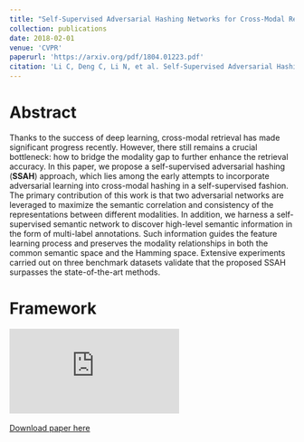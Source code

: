 ```yaml
---
title: "Self-Supervised Adversarial Hashing Networks for Cross-Modal Retrieval"
collection: publications
date: 2018-02-01
venue: 'CVPR'
paperurl: 'https://arxiv.org/pdf/1804.01223.pdf'
citation: 'Li C, Deng C, Li N, et al. Self-Supervised Adversarial Hashing Networks for Cross-Modal Retrieval[J]. arXiv preprint arXiv:1804.01223, 2018.'
---
```


Abstract
======
Thanks to the success of deep learning, cross-modal retrieval has made significant progress recently. However, there still remains a crucial bottleneck: how to bridge the modality gap to further enhance the retrieval accuracy. In this paper, we propose a self-supervised adversarial hashing (__SSAH__) approach, which lies among the early attempts to incorporate adversarial learning into cross-modal hashing in a self-supervised fashion. The primary contribution of this work is that two adversarial networks are leveraged to maximize the semantic correlation and consistency of the representations between different modalities. In addition, we harness a self-supervised semantic network to discover high-level semantic information in the form of multi-label annotations. Such information guides the feature learning process and preserves the modality relationships in both the common semantic space and the Hamming space. Extensive experiments carried out on three benchmark datasets validate that the proposed SSAH surpasses the state-of-the-art methods.

Framework
======
![Framework.pdf](https://github.com/ChaoLi1991/ChaoLi1991.github.io/blob/master/files/SSAH/Framework.pdf)

[Download paper here](https://arxiv.org/pdf/1804.01223.pdf)
